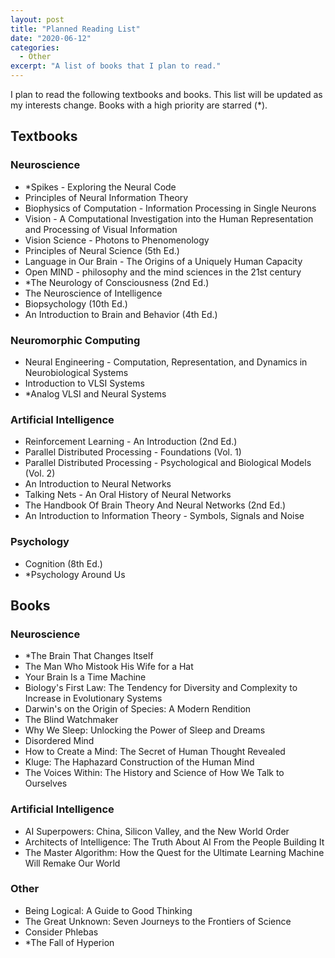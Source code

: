 ```yaml
---
layout: post
title: "Planned Reading List"
date: "2020-06-12"
categories:
  - Other
excerpt: "A list of books that I plan to read."
---
```


I plan to read the following textbooks and books. This list will be updated as my interests change. Books with a high priority are starred (*).

## Textbooks

### Neuroscience

- *Spikes - Exploring the Neural Code
- Principles of Neural Information Theory
- Biophysics of Computation - Information Processing in Single Neurons
- Vision - A Computational Investigation into the Human Representation and Processing of Visual Information
- Vision Science - Photons to Phenomenology
- Principles of Neural Science (5th Ed.)
- Language in Our Brain - The Origins of a Uniquely Human Capacity
- Open MIND - philosophy and the mind sciences in the 21st century
- *The Neurology of Consciousness (2nd Ed.)
- The Neuroscience of Intelligence
- Biopsychology (10th Ed.)
- An Introduction to Brain and Behavior (4th Ed.)

### Neuromorphic Computing

- Neural Engineering - Computation, Representation, and Dynamics in Neurobiological Systems
- Introduction to VLSI Systems
- *Analog VLSI and Neural Systems

### Artificial Intelligence

- Reinforcement Learning - An Introduction (2nd Ed.)
- Parallel Distributed Processing - Foundations (Vol. 1)
- Parallel Distributed Processing - Psychological and Biological Models (Vol. 2)
- An Introduction to Neural Networks
- Talking Nets - An Oral History of Neural Networks
- The Handbook Of Brain Theory And Neural Networks (2nd Ed.)
- An Introduction to Information Theory - Symbols, Signals and Noise

### Psychology

- Cognition (8th Ed.)
- *Psychology Around Us

## Books

### Neuroscience

- *The Brain That Changes Itself
- The Man Who Mistook His Wife for a Hat
- Your Brain Is a Time Machine
- Biology's First Law: The Tendency for Diversity and Complexity to Increase in Evolutionary Systems
- Darwin's on the Origin of Species: A Modern Rendition
- The Blind Watchmaker
- Why We Sleep: Unlocking the Power of Sleep and Dreams
- Disordered Mind
- How to Create a Mind: The Secret of Human Thought Revealed
- Kluge: The Haphazard Construction of the Human Mind
- The Voices Within: The History and Science of How We Talk to Ourselves

### Artificial Intelligence

- AI Superpowers: China, Silicon Valley, and the New World Order
- Architects of Intelligence: The Truth About AI From the People Building It
- The Master Algorithm: How the Quest for the Ultimate Learning Machine Will Remake Our World

### Other

- Being Logical: A Guide to Good Thinking
- The Great Unknown: Seven Journeys to the Frontiers of Science
- Consider Phlebas
- *The Fall of Hyperion
